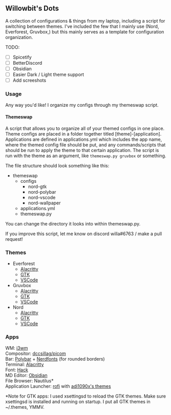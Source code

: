 ## Willowbit's Dots

A collection of configurations & things from my laptop, including a script for switching between themes. I've included the few that I mainly use (Nord, Everforest, Gruvbox,) but this mainly serves as a template for configuration organization.

TODO:
- [ ] Spicetify
- [ ] BetterDiscord
- [ ] Obsidian
- [ ] Easier Dark / Light theme support
- [ ] Add screeshots

### Usage

Any way you'd like! I organize my configs through my themeswap script.

#### Themeswap

A script that allows you to organize all of your themed configs in one place. Theme configs are placed in a folder together titled [theme]-[application]. Applications are defined in applications.yml which includes the app name, where the themed config file should be put, and any commands/scripts that should be run to apply the theme to that certain application. The script is run with the theme as an argument, like `themeswap.py gruvbox` or something.

The file structure should look something like this:

- themeswap
	- configs
		- nord-gtk
		- nord-polybar
		- nord-vscode
		- nord-wallpaper
	- applications.yml
	- themeswap.py

You can change the directory it looks into within themeswap.py.

If you improve this script, let me know on discord willa#6763 / make a pull request!

### Themes

- Everforest
	- [Alacritty](https://gist.github.com/sainnhe/6432f83181c4520ea87b5211fed27950)
	- [GTK](https://www.gnome-look.org/p/1695467/)
	- [VSCode](https://github.com/sainnhe/everforest-vscode)
- Gruvbox
	- [Alacritty](https://gist.github.com/kamek-pf/2eae4f570061a97788a8a9ca4c893797)
	- [GTK](https://www.gnome-look.org/p/1681313/)
	- [VSCode](https://github.com/sainnhe/gruvbox-material-vscode)
- Nord
	- [Alacritty](https://github.com/arcticicestudio/nord-alacritty)
	- [GTK](https://github.com/EliverLara/Nordic)
	- [VSCode](https://www.nordtheme.com/ports/visual-studio-code)

### Apps

WM: [i3wm](https://i3wm.org/)  
Compositor: [dccsillag/picom](https://github.com/dccsillag/picom)  
Bar: [Polybar](https://github.com/polybar/polybar) + [Nerdfonts](https://www.nerdfonts.com/) (for rounded borders)  
Terminal: [Alacritty](https://github.com/alacritty/alacritty)  
Font: [Hack](https://github.com/source-foundry/Hack)  
MD Editor: [Obsidian](https://obsidian.md/)  
File Browser: Nautilus*  
Application Launcher: [rofi](https://github.com/davatorium/rofi) with [adi1090x's themes](https://github.com/adi1090x/rofi)

*Note for GTK apps: I used xsettingsd to reload the GTK themes. Make sure xsettingsd is installed and running on startup. I put all GTK themes in ~/.themes, YMMV.

